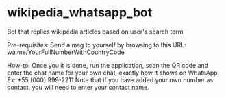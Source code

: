 # wikipedia_whatsapp_bot
Bot that replies wikipedia articles based on user's search term

Pre-requisites:
Send a msg to yourself by browsing to this URL: wa.me/YourFullNumberWithCountryCode

How-to:
Once you it is done, run the application, scan the QR code and enter the chat name for your own chat, exactly how it shows on WhatsApp. Ex: +55 (000) 999-2211
Note that if you have added your own number as contact, you will need to enter your contact name.
